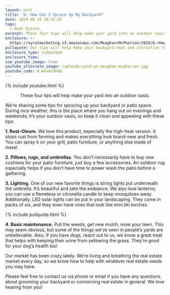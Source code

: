 ```yaml
---
layout: post
title: 'Q: How Can I Spruce Up My Backyard?'
date: 2020-06-15 19:51:45
tags:
  - Real Estate
excerpt: These four tips will help make your yard into an outdoor oasis.
enclosure: >-
  https://vyralmarketing.s3.amazonaws.com/Meaghan+McPherson/2020/Q-+How+Can+I+Spruce+Up+My+Backyard_.mp4
pullquote: Our tips will help keep your backyard neat and attractive this summer.
enclosure_type: video/mp4
enclosure_time:
use_youtube_image: true
youtube_alternate_image: /uploads/yard-yt-meaghan-mcpherson.jpg
youtube_code: W_WxvAc9hHQ
---
```


{% include youtube.html %}

<p style="text-align:center">These four tips will help make your yard into an outdoor oasis.</p>

We’re sharing some tips for sprucing up your backyard or patio space. During nice weather, this is the place where you hang out on evenings and weekends; it’s your outdoor oasis, so keep it clean and appealing with these tips:

**1\. Rust-Oleum.** We love this product, especially the high-heat version. It stops rust from forming and makes everything look brand-new and fresh. You can spray it on your grill, patio furniture, or anything else made of metal.

**2\. Pillows, rugs, and umbrellas.** You don’t necessarily have to buy new cushions for your patio furniture, just buy a few accessories. An outdoor rug especially helps if you don’t have time to power wash the patio before a gathering.

**3\. Lighting.** One of our new favorite things is string lights put underneath the umbrella. It’s beautiful and sets the ambiance. We also love lanterns; you can use a flameless or citronella candle to keep mosquitoes away. Additionally, LED solar lights can be put in your landscaping. They come in packs of six, and they even have ones that look like mini tiki torches.

{% include pullquote.html %}

**4\. Basic maintenance.** Pull the weeds, get new mulch, mow your lawn. This may seem obvious, but some of the things we’ve seen in people’s yards are unbelievable. Also, If you have dogs, reach out to us, we know a great treat that helps with keeping their urine from yellowing the grass. They’re good for your dog’s health too!&nbsp;

Our market has been crazy lately. We’re living and breathing the real estate market every day, so we know how to help with whatever real estate needs you may have.

Please feel free to contact us via phone or email if you have any questions about grooming your backyard or concerning real estate in general. We love hearing from you\!